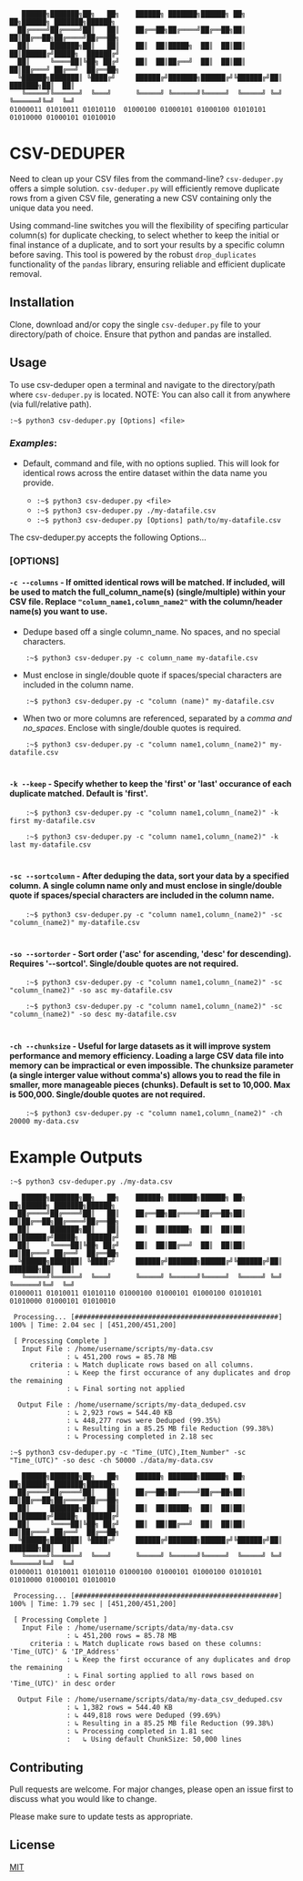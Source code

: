
```
   ██████╗███████╗██╗   ██╗    ██████╗ ███████╗██████╗ ██╗   ██╗██████╗ ███████╗██████╗ 
  ██╔════╝██╔════╝██║   ██║    ██╔══██╗██╔════╝██╔══██╗██║   ██║██╔══██╗██╔════╝██╔══██╗
  ██║     ███████╗██║   ██║    ██║  ██║█████╗  ██║  ██║██║   ██║██████╔╝█████╗  ██████╔╝
  ██║     ╚════██║╚██╗ ██╔╝    ██║  ██║██╔══╝  ██║  ██║██║   ██║██╔═══╝ ██╔══╝  ██╔══██╗
  ╚██████╗███████║ ╚████╔╝     ██████╔╝███████╗██████╔╝╚██████╔╝██║     ███████╗██║  ██║
   ╚═════╝╚══════╝  ╚═══╝      ╚═════╝ ╚══════╝╚═════╝  ╚═════╝ ╚═╝     ╚══════╝╚═╝  ╚═╝
01000011 01010011 01010110  01000100 01000101 01000100 01010101 01010000 01000101 01010010
```


# CSV-DEDUPER

Need to clean up your CSV files from the command-line? `csv-deduper.py` offers a simple solution. `csv-deduper.py` will efficiently remove duplicate rows from a given CSV file, generating a new CSV containing only the unique data you need. 

Using command-line switches you will the flexibility of specifing particular column(s) for duplicate checking, to select whether to keep the initial or final instance of a duplicate, and to sort your results by a specific column before saving. This tool is powered by the robust `drop_duplicates` functionality of the `pandas` library, ensuring reliable and efficient duplicate removal.

## Installation

Clone, download and/or copy the single `csv-deduper.py` file to your directory/path of choice. Ensure that python and pandas are installed.


## Usage

To use csv-deduper open a terminal and navigate to the directory/path where `csv-deduper.py` is located. NOTE: You can also call it from anywhere (via full/relative path).

	:~$ python3 csv-deduper.py [Options] <file>

### _Examples_:
* Default, command and file, with no options suplied. This will look for identical rows across the entire dataset within the data <file> name you provide. 

	- ```:~$ python3 csv-deduper.py <file>```
	- ```:~$ python3 csv-deduper.py ./my-datafile.csv```
	- ```:~$ python3 csv-deduper.py [Options] path/to/my-datafile.csv```

The csv-deduper.py accepts the following Options...

### [OPTIONS]

#### `-c --columns` - If omitted identical rows will be matched. If included, will be used to match the full_column_name(s) (single/multiple) within your CSV file. Replace `"column_name1,column_name2"` with the column/header name(s) you want to use.

  - Dedupe based off a single column_name. No spaces, and no special characters.
```
	:~$ python3 csv-deduper.py -c column_name my-datafile.csv
```
  - Must enclose in single/double quote if spaces/special characters are included in the column name.
```
	:~$ python3 csv-deduper.py -c "column (name)" my-datafile.csv
```
- When two or more columns are referenced, separated by a _comma and no_spaces_. Enclose with single/double quotes is required.
```
	:~$ python3 csv-deduper.py -c "column name1,column_(name2)" my-datafile.csv
```

#
#### `-k --keep` - Specify whether to keep the 'first' or 'last' occurance of each duplicate matched. Default is 'first'.
```
	:~$ python3 csv-deduper.py -c "column name1,column_(name2)" -k first my-datafile.csv
```
```
	:~$ python3 csv-deduper.py -c "column name1,column_(name2)" -k last my-datafile.csv
```

#
#### `-sc --sortcolumn` - After deduping the data, sort your data by a specified column. A single column name only and must enclose in single/double quote if spaces/special characters are included in the column name.

```
	:~$ python3 csv-deduper.py -c "column name1,column_(name2)" -sc "column_(name2)" my-datafile.csv
```

#
#### `-so --sortorder` - Sort order ('asc' for ascending, 'desc' for descending). Requires '--sortcol'. Single/double quotes are not required.

```
	:~$ python3 csv-deduper.py -c "column name1,column_(name2)" -sc "column_(name2)" -so asc my-datafile.csv
```
```
	:~$ python3 csv-deduper.py -c "column name1,column_(name2)" -sc "column_(name2)" -so desc my-datafile.csv
```

#
#### `-ch --chunksize` - Useful for large datasets as it will improve system performance and memory efficiency. Loading a large CSV data file into memory can be impractical or even impossible. The chunksize parameter (a single interger value without comma's) allows you to read the file in smaller, more manageable pieces (chunks). Default is set to 10,000. Max is 500,000. Single/double quotes are not required.

```
	:~$ python3 csv-deduper.py -c "column name1,column_(name2)" -ch 20000 my-data.csv
```

# Example Outputs
```
:~$ python3 csv-deduper.py ./my-data.csv

   ██████╗███████╗██╗   ██╗    ██████╗ ███████╗██████╗ ██╗   ██╗██████╗ ███████╗██████╗ 
  ██╔════╝██╔════╝██║   ██║    ██╔══██╗██╔════╝██╔══██╗██║   ██║██╔══██╗██╔════╝██╔══██╗
  ██║     ███████╗██║   ██║    ██║  ██║█████╗  ██║  ██║██║   ██║██████╔╝█████╗  ██████╔╝
  ██║     ╚════██║╚██╗ ██╔╝    ██║  ██║██╔══╝  ██║  ██║██║   ██║██╔═══╝ ██╔══╝  ██╔══██╗
  ╚██████╗███████║ ╚████╔╝     ██████╔╝███████╗██████╔╝╚██████╔╝██║     ███████╗██║  ██║
   ╚═════╝╚══════╝  ╚═══╝      ╚═════╝ ╚══════╝╚═════╝  ╚═════╝ ╚═╝     ╚══════╝╚═╝  ╚═╝
01000011 01010011 01010110 01000100 01000101 01000100 01010101 01010000 01000101 01010010

 Processing... [##################################################] 100% | Time: 2.04 sec | [451,200/451,200]

 [ Processing Complete ]
   Input File : /home/username/scripts/my-data.csv 
              : ↳ 451,200 rows = 85.78 MB 
     criteria : ↳ Match duplicate rows based on all columns.
              : ↳ Keep the first occurance of any duplicates and drop the remaining
              : ↳ Final sorting not applied

  Output File : /home/username/scripts/my-data_deduped.csv 
              : ↳ 2,923 rows = 544.40 KB 
              : ↳ 448,277 rows were Deduped (99.35%)
              : ↳ Resulting in a 85.25 MB file Reduction (99.38%)
              : ↳ Processing completed in 2.18 sec
```

```
:~$ python3 csv-deduper.py -c "Time_(UTC),Item_Number" -sc "Time_(UTC)" -so desc -ch 50000 ./data/my-data.csv

   ██████╗███████╗██╗   ██╗    ██████╗ ███████╗██████╗ ██╗   ██╗██████╗ ███████╗██████╗ 
  ██╔════╝██╔════╝██║   ██║    ██╔══██╗██╔════╝██╔══██╗██║   ██║██╔══██╗██╔════╝██╔══██╗
  ██║     ███████╗██║   ██║    ██║  ██║█████╗  ██║  ██║██║   ██║██████╔╝█████╗  ██████╔╝
  ██║     ╚════██║╚██╗ ██╔╝    ██║  ██║██╔══╝  ██║  ██║██║   ██║██╔═══╝ ██╔══╝  ██╔══██╗
  ╚██████╗███████║ ╚████╔╝     ██████╔╝███████╗██████╔╝╚██████╔╝██║     ███████╗██║  ██║
   ╚═════╝╚══════╝  ╚═══╝      ╚═════╝ ╚══════╝╚═════╝  ╚═════╝ ╚═╝     ╚══════╝╚═╝  ╚═╝
01000011 01010011 01010110 01000100 01000101 01000100 01010101 01010000 01000101 01010010

 Processing... [##################################################] 100% | Time: 1.79 sec | [451,200/451,200]

 [ Processing Complete ]
   Input File : /home/username/scripts/data/my-data.csv 
              : ↳ 451,200 rows = 85.78 MB 
     criteria : ↳ Match duplicate rows based on these columns: 'Time_(UTC)' & 'IP_Address'
              : ↳ Keep the first occurance of any duplicates and drop the remaining
              : ↳ Final sorting applied to all rows based on 'Time_(UTC)' in desc order

  Output File : /home/username/scripts/data/my-data_csv_deduped.csv 
              : ↳ 1,382 rows = 544.40 KB 
              : ↳ 449,818 rows were Deduped (99.69%)
              : ↳ Resulting in a 85.25 MB file Reduction (99.38%)
              : ↳ Processing completed in 1.81 sec
              :   ↳ Using default ChunkSize: 50,000 lines

```

## Contributing

Pull requests are welcome. For major changes, please open an issue first
to discuss what you would like to change.

Please make sure to update tests as appropriate.

## License

[MIT](https://choosealicense.com/licenses/mit/)
